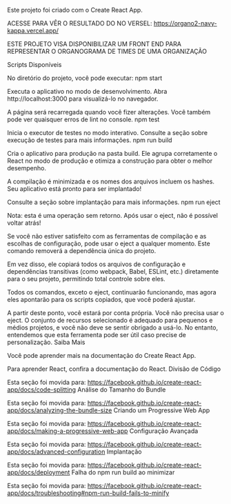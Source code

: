 Este projeto foi criado com o Create React App.

ACESSE PARA VÊR O RESULTADO DO NO VERSEL: https://organo2-navy-kappa.vercel.app/

ESTE PROJETO VISA DISPONIBILIZAR UM FRONT END PARA REPRESENTAR O ORGANOGRAMA DE TIMES DE UMA ORGANIZAÇÃO

Scripts Disponíveis

No diretório do projeto, você pode executar:
npm start

Executa o aplicativo no modo de desenvolvimento.
Abra http://localhost:3000 para visualizá-lo no navegador.

A página será recarregada quando você fizer alterações.
Você também pode ver quaisquer erros de lint no console.
npm test

Inicia o executor de testes no modo interativo.
Consulte a seção sobre execução de testes para mais informações.
npm run build

Cria o aplicativo para produção na pasta build.
Ele agrupa corretamente o React no modo de produção e otimiza a construção para obter o melhor desempenho.

A compilação é minimizada e os nomes dos arquivos incluem os hashes.
Seu aplicativo está pronto para ser implantado!

Consulte a seção sobre implantação para mais informações.
npm run eject

Nota: esta é uma operação sem retorno. Após usar o eject, não é possível voltar atrás!

Se você não estiver satisfeito com as ferramentas de compilação e as escolhas de configuração, pode usar o eject a qualquer momento. Este comando removerá a dependência única do projeto.

Em vez disso, ele copiará todos os arquivos de configuração e dependências transitivas (como webpack, Babel, ESLint, etc.) diretamente para o seu projeto, permitindo total controle sobre eles.

Todos os comandos, exceto o eject, continuarão funcionando, mas agora eles apontarão para os scripts copiados, que você poderá ajustar.

A partir deste ponto, você estará por conta própria.
Você não precisa usar o eject. O conjunto de recursos selecionado é adequado para pequenos e médios projetos, e você não deve se sentir obrigado a usá-lo. No entanto, entendemos que esta ferramenta pode ser útil caso precise de personalização.
Saiba Mais

Você pode aprender mais na documentação do Create React App.

Para aprender React, confira a documentação do React.
Divisão de Código

Esta seção foi movida para: https://facebook.github.io/create-react-app/docs/code-splitting
Análise do Tamanho do Bundle

Esta seção foi movida para: https://facebook.github.io/create-react-app/docs/analyzing-the-bundle-size
Criando um Progressive Web App

Esta seção foi movida para: https://facebook.github.io/create-react-app/docs/making-a-progressive-web-app
Configuração Avançada

Esta seção foi movida para: https://facebook.github.io/create-react-app/docs/advanced-configuration
Implantação

Esta seção foi movida para: https://facebook.github.io/create-react-app/docs/deployment
Falha do npm run build ao minimizar

Esta seção foi movida para: https://facebook.github.io/create-react-app/docs/troubleshooting#npm-run-build-fails-to-minify
